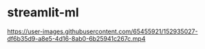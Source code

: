 # streamlit-ml
 
https://user-images.githubusercontent.com/65455921/152935027-df6b35d9-a8e5-4d16-8ab0-6b25941c267c.mp4
